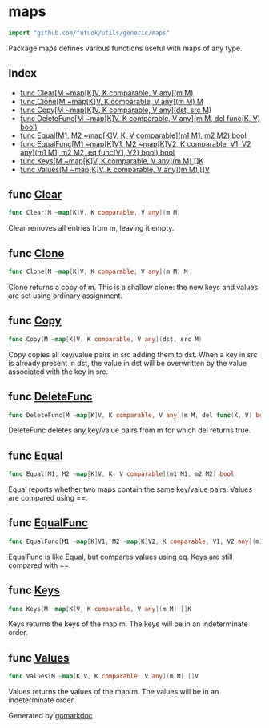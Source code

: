 <!-- Code generated by gomarkdoc. DO NOT EDIT -->

# maps

```go
import "github.com/fufuok/utils/generic/maps"
```

Package maps defines various functions useful with maps of any type\.

## Index

- [func Clear[M ~map[K]V, K comparable, V any](m M)](<#func-clear>)
- [func Clone[M ~map[K]V, K comparable, V any](m M) M](<#func-clone>)
- [func Copy[M ~map[K]V, K comparable, V any](dst, src M)](<#func-copy>)
- [func DeleteFunc[M ~map[K]V, K comparable, V any](m M, del func(K, V) bool)](<#func-deletefunc>)
- [func Equal[M1, M2 ~map[K]V, K, V comparable](m1 M1, m2 M2) bool](<#func-equal>)
- [func EqualFunc[M1 ~map[K]V1, M2 ~map[K]V2, K comparable, V1, V2 any](m1 M1, m2 M2, eq func(V1, V2) bool) bool](<#func-equalfunc>)
- [func Keys[M ~map[K]V, K comparable, V any](m M) []K](<#func-keys>)
- [func Values[M ~map[K]V, K comparable, V any](m M) []V](<#func-values>)


## func [Clear](<https://gitee.com/fufuok/utils/blob/master/generic/maps/maps.go#L60>)

```go
func Clear[M ~map[K]V, K comparable, V any](m M)
```

Clear removes all entries from m\, leaving it empty\.

## func [Clone](<https://gitee.com/fufuok/utils/blob/master/generic/maps/maps.go#L68>)

```go
func Clone[M ~map[K]V, K comparable, V any](m M) M
```

Clone returns a copy of m\.  This is a shallow clone: the new keys and values are set using ordinary assignment\.

## func [Copy](<https://gitee.com/fufuok/utils/blob/master/generic/maps/maps.go#L80>)

```go
func Copy[M ~map[K]V, K comparable, V any](dst, src M)
```

Copy copies all key/value pairs in src adding them to dst\. When a key in src is already present in dst\, the value in dst will be overwritten by the value associated with the key in src\.

## func [DeleteFunc](<https://gitee.com/fufuok/utils/blob/master/generic/maps/maps.go#L87>)

```go
func DeleteFunc[M ~map[K]V, K comparable, V any](m M, del func(K, V) bool)
```

DeleteFunc deletes any key/value pairs from m for which del returns true\.

## func [Equal](<https://gitee.com/fufuok/utils/blob/master/generic/maps/maps.go#L33>)

```go
func Equal[M1, M2 ~map[K]V, K, V comparable](m1 M1, m2 M2) bool
```

Equal reports whether two maps contain the same key/value pairs\. Values are compared using ==\.

## func [EqualFunc](<https://gitee.com/fufuok/utils/blob/master/generic/maps/maps.go#L47>)

```go
func EqualFunc[M1 ~map[K]V1, M2 ~map[K]V2, K comparable, V1, V2 any](m1 M1, m2 M2, eq func(V1, V2) bool) bool
```

EqualFunc is like Equal\, but compares values using eq\. Keys are still compared with ==\.

## func [Keys](<https://gitee.com/fufuok/utils/blob/master/generic/maps/maps.go#L13>)

```go
func Keys[M ~map[K]V, K comparable, V any](m M) []K
```

Keys returns the keys of the map m\. The keys will be in an indeterminate order\.

## func [Values](<https://gitee.com/fufuok/utils/blob/master/generic/maps/maps.go#L23>)

```go
func Values[M ~map[K]V, K comparable, V any](m M) []V
```

Values returns the values of the map m\. The values will be in an indeterminate order\.



Generated by [gomarkdoc](<https://github.com/princjef/gomarkdoc>)
